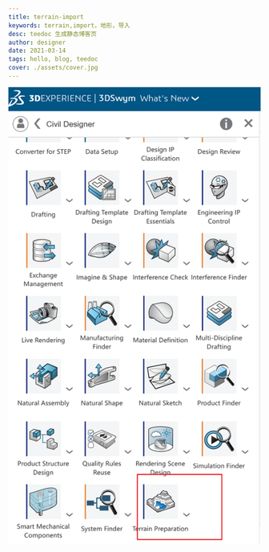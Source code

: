 ```yaml
--- 
title: terrain-import 
keywords: terrain,import，地形，导入
desc: teedoc 生成静态博客页
author: designer 
date: 2021-03-14 
tags: hello, blog, teedoc 
cover: ./assets/cover.jpg 
--- 
```



![](2023-10-27-09-19-12.png)

